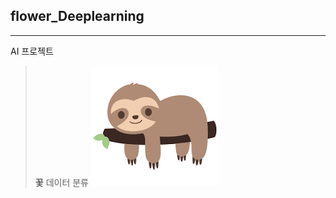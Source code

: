 ## flower_Deeplearning
***
AI 프로젝트

>**꽃** 데이터 분류
![sloth](https://github.com/ynys1211/test/blob/main/sloth2.png)
